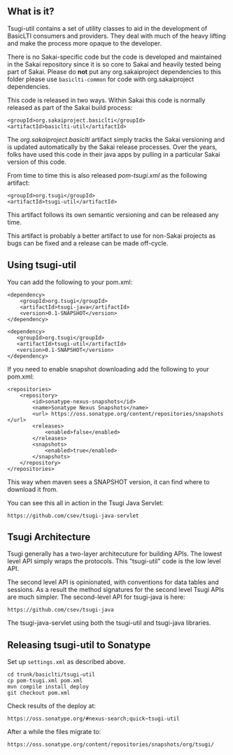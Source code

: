 
What is it?
-----------

Tsugi-util contains a set of utility classes to aid  in the development
of BasicLTI consumers and providers. They deal with much of the heavy lifting
and make the process more opaque to the developer.

There is no Sakai-specific code but the code is developed and maintained in the 
Sakai repository since it is so core to Sakai and heavily tested being part of 
Sakai.  Please do **not** put any org.sakaiproject dependencies to this folder
please use `basiclti-common` for code with org.sakaiproject dependencies.

This code is released in two ways.  Within Sakai this code is normally released
as part of the Sakai build process:

    <groupId>org.sakaiproject.basiclti</groupId>
    <artifactId>basiclti-util</artifactId>

The *org.sakaiproject.basiclti* artifact simply tracks the Sakai versioning 
and is updated automatically by the Sakai release processes.  Over the years,
folks have used this code in their java apps by pulling in a particular Sakai
version of this code.

From time to time this is also released *pom-tsugi.xml* as the following
artifact:

    <groupId>org.tsugi</groupId>
    <artifactId>tsugi-util</artifactId>

This artifact follows its own semantic versioning and can be released any time.

This artifact is probably a better artifact to use for non-Sakai projects
as bugs can be fixed and a release can be made off-cycle.

Using tsugi-util
----------------

You can add the following to your pom.xml:

    <dependency>
        <groupId>org.tsugi</groupId>
        <artifactId>tsugi-java</artifactId>
        <version>0.1-SNAPSHOT</version>
    </dependency>

    <dependency>
       <groupId>org.tsugi</groupId>
       <artifactId>tsugi-util</artifactId>
       <version>0.1-SNAPSHOT</version>
    </dependency>

If you need to enable snapshot downloading add the following to your
pom.xml:

    <repositories>
        <repository>
            <id>sonatype-nexus-snapshots</id>
            <name>Sonatype Nexus Snapshots</name>
            <url> https://oss.sonatype.org/content/repositories/snapshots </url>
            <releases>
                <enabled>false</enabled>
            </releases>
            <snapshots>
                <enabled>true</enabled>
            </snapshots>
        </repository>
    </repositories>

This way when maven sees a SNAPSHOT version, it can find where to download it from.

You can see this all in action in the Tsugi Java Servlet:

    https://github.com/csev/tsugi-java-servlet

Tsugi Architecture
------------------

Tsugi generally has a two-layer architecuture for building APIs.  The lowest
level API simply wraps the protocols.   This "tsugi-util" code is the low level API.

The second level API is opinionated, with conventions for data tables and sessions.
As a result the method signatures for the second level Tsugi APIs are much simpler.
The second-level API for tsugi-java is here:

    https://github.com/csev/tsugi-java

The tsugi-java-servlet using both the tsugi-util and tsugi-java libraries.

Releasing tsugi-util to Sonatype
--------------------------------

Set up `settings.xml` as described above.

    cd trunk/basiclti/tsugi-util
    cp pom-tsugi.xml pom.xml
    mvn compile install deploy
    git checkout pom.xml


Check results of the deploy at:

    https://oss.sonatype.org/#nexus-search;quick~tsugi-util

After a while the files migrate to:

    https://oss.sonatype.org/content/repositories/snapshots/org/tsugi/


